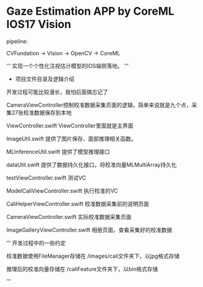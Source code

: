 #  Gaze Estimation APP by CoreML IOS17 Vision

pipeline:

CVFundation -> Vision -> OpenCV -> CoreML


‘’‘
实现一个个性化注视估计模型的IOS端侧落地。
’‘’
- 项目文件目录及逻辑介绍

开发过程可能比较漫长，我怕后面搞忘记了



CameraViewController控制校准数据采集页面的逻辑，简单来说就是九个点，采集27张校准数据保存到本地

ViewController.swift
ViewController里面就是主界面

ImageUtil.swift
提供了图片保存、面部推理相关函数。

MLInferenceUtil.swift
提供了模型推理接口

dataUtil.swift
提供了数据持久化接口，将校准向量MLMultiArray持久化

testViewController.swift
测试VC

ModelCaliViewController.swift
执行校准的VC

CaliHelperViewController.swift
校准数据采集前的说明页面

CameraViewController.swift
实际校准数据采集页面

ImageGalleryViewController.swift
相册页面，查看采集好的校准数据


‘’‘
开发过程中的一些约定

校准数据使用FileManager存储在
/images/cali文件夹下，以jpg格式存储

推理后的校准向量存储在
/caliFeature文件夹下，以bin格式存储

’‘’
